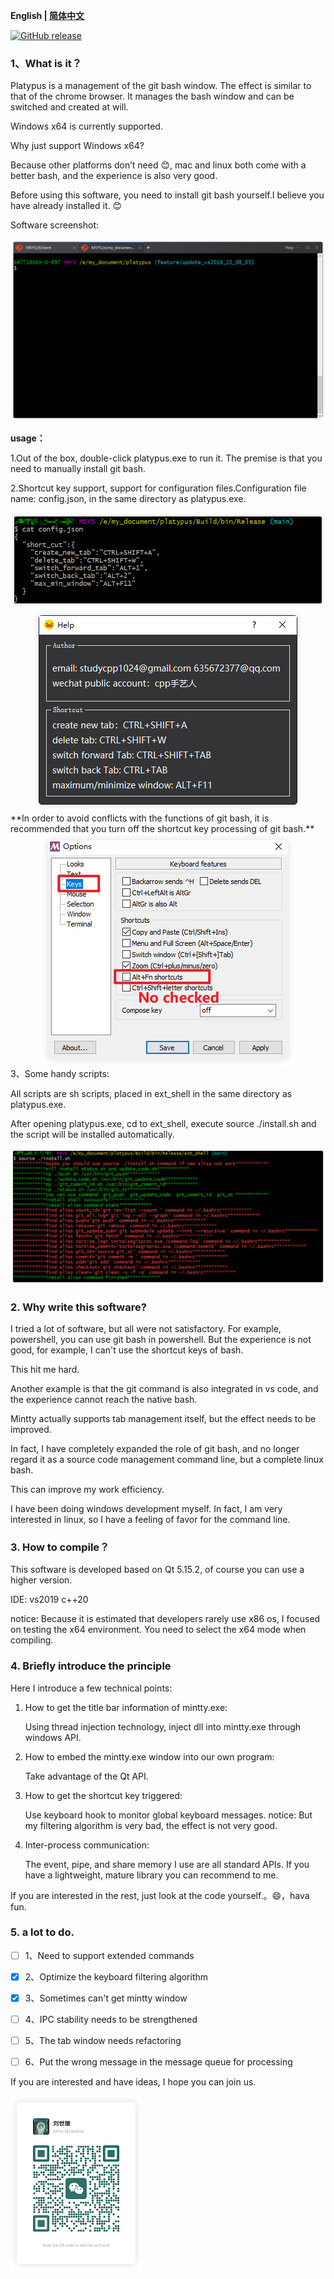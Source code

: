**English | [简体中文](./README_zh.md)**

[![GitHub release](https://img.shields.io/github/release/MingYueRuYa/platypus.svg?style=flat-square)](https://github.com/MingYueRuYa/platypus/releases/latest)

### 1、What is it？

Platypus is a management of the git bash window. The effect is similar to that of the chrome browser. It manages the bash window and can be switched and created at will.

Windows x64 is currently supported.

Why just support Windows x64?

Because other platforms don’t need 😊, mac and linux both come with a better bash, and the experience is also very good.

Before using this software, you need to install git bash yourself.I believe you have already installed it. 😊

Software screenshot:

![](./images/01_rounder.png)

**usage：**

1.Out of the box, double-click platypus.exe to run it. The premise is that you need to manually install git bash.

2.Shortcut key support, support for configuration files.Configuration file name: config.json, in the same directory as platypus.exe.

<div align=center>
<img src="./images/config_rounder.png"/>
</div>
<div align=center>
<img src="./images/shortcut_rounder.png"/>
</div>
**In order to avoid conflicts with the functions of git bash, it is recommended that you turn off the shortcut key processing of git bash.**


<div align=center>
<img src="./images/config_dialog_rounder.png"/>
</div>
3、Some handy scripts:

All scripts are sh scripts, placed in ext_shell in the same directory as platypus.exe.

After opening platypus.exe, cd to ext_shell, execute source ./install.sh and the script will be installed automatically.

<div align=center>
<img src="./images/shell_install_rounder.png"/>
</div>

 ### 2. Why write this software?

I tried a lot of software, but all were not satisfactory. For example, powershell, you can use git bash in powershell. But the experience is not good, for example, I can't use the shortcut keys of bash.

This hit me hard.

Another example is that the git command is also integrated in vs code, and the experience cannot reach the native bash.

Mintty actually supports tab management itself, but the effect needs to be improved.

In fact, I have completely expanded the role of git bash, and no longer regard it as a source code management command line, but a complete linux bash.

This can improve my work efficiency.

I have been doing windows development myself. In fact, I am very interested in linux, so I have a feeling of favor for the command line.

### 3. How to compile？

This software is developed based on Qt 5.15.2, of course you can use a higher version.

IDE: vs2019 c++20

notice: Because it is estimated that developers rarely use x86 os, I focused on testing the x64 environment. You need to select the x64 mode when compiling.


 ### 4. Briefly introduce the principle

Here I introduce a few technical points:

1. How to get the title bar information of mintty.exe:

   Using thread injection technology, inject dll into mintty.exe through windows API.

2. How to embed the mintty.exe window into our own program:

   Take advantage of the Qt API.

3. How to get the shortcut key triggered:

   Use keyboard hook to monitor global keyboard messages. notice: But my filtering algorithm is very bad, the effect is not very good.

4. Inter-process communication:

   The event, pipe, and share memory I use are all standard APIs. If you have a lightweight, mature library you can recommend to me.

If you are interested in the rest, just look at the code yourself.。😄，hava fun.

 ### 5. a lot to do.

- [ ] 1、Need to support extended commands

- [x] 2、Optimize the keyboard filtering algorithm

- [x] 3、Sometimes can't get mintty window

- [ ] 4、IPC stability needs to be strengthened

- [ ] 5、The tab window needs refactoring

- [ ] 6、Put the wrong message in the message queue for processing

If you are interested and have ideas, I hope you can join us.

<img src="./images/wechat_rounder.png"/>
